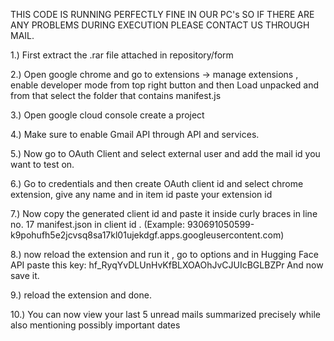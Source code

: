 THIS CODE IS RUNNING PERFECTLY FINE IN OUR PC's SO IF THERE ARE ANY PROBLEMS DURING EXECUTION PLEASE CONTACT US THROUGH MAIL.

1.) First extract the .rar file attached in repository/form

2.) Open google chrome and go to extensions -> manage extensions , enable developer mode from top right button
    and then Load unpacked and from that select the folder that contains manifest.js

3.) Open google cloud console create a project  

4.) Make sure to enable Gmail API through API and services.

5.) Now go to OAuth Client and select external user and add the mail id you want to test on.

6.) Go to credentials and then create OAuth client id and select chrome extension, give any name and in item id paste your extension id 

7.) Now copy the generated client id and paste it inside curly braces in line no. 17 manifest.json in client id .
       (Example: 930691050599-k9pohufh5e2jcvsq8sa17kl01ujekdgf.apps.googleusercontent.com)

8.) now reload the extension and run it , go to options and in Hugging Face API paste this key:  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 
     And now save it.

9.) reload the extension and done.

10.) You can now view your last 5 unread mails summarized precisely while also mentioning possibly important dates

